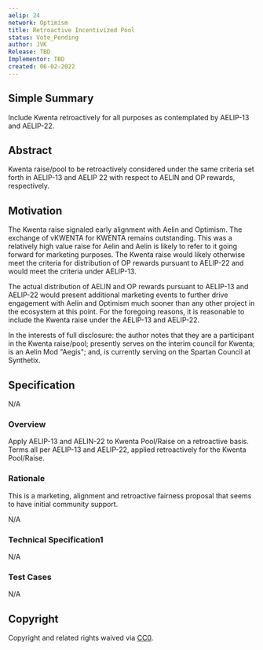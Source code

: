 ```yaml
---
aelip: 24
network: Optimism
title: Retroactive Incentivized Pool
status: Vote_Pending
author: JVK
Release: TBD
Implementor: TBD
created: 06-02-2022
---
```


## Simple Summary

Include Kwenta retroactively for all purposes as contemplated by AELIP-13 and AELIP-22.

## Abstract

Kwenta raise/pool to be retroactively considered under the same criteria set forth in AELIP-13 and AELIP 22 with respect to AELIN and OP rewards, respectively.

## Motivation

The Kwenta raise signaled early alignment with Aelin and Optimism. The exchange of vKWENTA for KWENTA remains outstanding. This was a relatively high value raise for Aelin and Aelin is likely to refer to it going forward for marketing purposes.
The Kwenta raise would likely otherwise meet the criteria for distribution of OP rewards pursuant to AELIP-22 and would meet the criteria under AELIP-13.

The actual distribution of AELIN and OP rewards pursuant to AELIP-13 and AELIP-22 would present additional marketing events to further drive engagement with Aelin and Optimism much sooner than any other project in the ecosystem at this point.
For the foregoing reasons, it is reasonable to include the Kwenta raise under the AELIP-13 and AELIP-22.

In the interests of full disclosure: the author notes that they are a participant in the Kwenta raise/pool; presently serves on the interim council for Kwenta; is an Aelin Mod "Aegis"; and, is currently serving on the Spartan Council at Synthetix.

## Specification

N/A

### Overview

Apply AELIP-13 and AELIN-22 to Kwenta Pool/Raise on a retroactive basis.
Terms all per AELIP-13 and AELIP-22, applied retroactively for the Kwenta Pool/Raise.

### Rationale

This is a marketing, alignment and retroactive fairness proposal that seems to have initial community support.

N/A

### Technical Specification1

N/A

### Test Cases

N/A

## Copyright

Copyright and related rights waived via [CC0](https://creativecommons.org/publicdomain/zero/1.0/).
